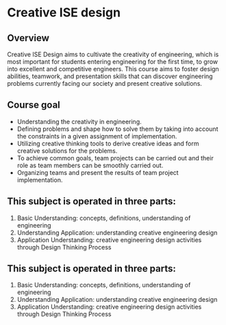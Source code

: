   # Creative ISE design

  ## Overview 
Creative ISE Design aims to cultivate the creativity of engineering, which is most important for students entering engineering for the first time, to grow into excellent and competitive engineers. This course aims to foster design abilities, teamwork, and presentation skills that can discover engineering problems currently facing our society and present creative solutions.

  ## Course goal
- Understanding the creativity in engineering.
- Defining problems and shape how to solve them by taking into account the constraints in a given assignment of implementation.
- Utilizing creative thinking tools to derive creative ideas and form creative solutions for the problems.
- To achieve common goals, team projects can be carried out and their role as team members can be smoothly carried out.
- Organizing teams and present the results of team project implementation.


## This subject is operated in three parts:
1. Basic Understanding: concepts, definitions, understanding of engineering
2. Understanding Application: understanding creative engineering design
3. Application Understanding: creative engineering design activities through Design Thinking Process

  ## This subject is operated in three parts:
1. Basic Understanding: concepts, definitions, understanding of engineering
2. Understanding Application: understanding creative engineering design
3. Application Understanding: creative engineering design activities through Design Thinking Process
